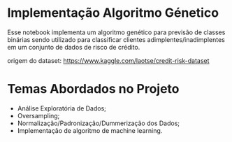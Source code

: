 Implementação Algoritmo Génetico
==================================

Esse notebook implementa um algoritmo genético para previsão de classes binárias sendo utilizado para classificar clientes adimplentes/inadimplentes em um conjunto de dados de risco de crédito.

origem do dataset: https://www.kaggle.com/laotse/credit-risk-dataset

Temas Abordados no Projeto
===========================

* Análise Exploratória de Dados;
* Oversampling;
* Normalização/Padronização/Dummerização dos Dados;
* Implementação de algoritmo de machine learning.
